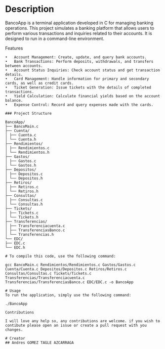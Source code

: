 # Description

BancoApp is a terminal application developed in C for managing banking operations. This project simulates a banking platform that allows users to perform various transactions and inquiries related to their accounts. It is designed to run in a command-line environment.

Features

    •	Account Management: Create, update, and query bank accounts.
    •	Bank Transactions: Perform deposits, withdrawals, and transfers between accounts.
    •	Account Status Inquiries: Check account status and get transaction details.
    •	Card Management: Handle information for primary and secondary cards, as well as credit cards.
    •	Ticket Generation: Issue tickets with the details of completed transactions.
    •	Yield Calculation: Calculate financial yields based on the account balance.
    •	Expense Control: Record and query expenses made with the cards.



   ```
### Project Structure

BancoApp/
├── BancoMain.c
├── Cuenta/
│ ├── Cuenta.c
│ └── Cuenta.h
├── Rendimientos/
│ ├── Rendimientos.c
│ └── Rendimientos.h
├── Gastos/
│ ├── Gastos.c
│ └── Gastos.h
├── Depositos/
│ ├── Depositos.c
│ └── Depositos.h
├── Retiros/
│ ├── Retiros.c
│ └── Retiros.h
├── Consultas/
│ ├── Consultas.c
│ └── Consultas.h
├── Tickets/
│ ├── Tickets.c
│ └── Tickets.h
├── Transferencias/
│ ├── Transferenciacuenta.c
│ ├── TransferenciasBanco.c
│ └── Transferencias.h
└── EDC/
├── EDC.c
└── EDC.h
```

    # To compile this code, use the following command:

    gcc BancoMain.c Rendimientos/Rendimientos.c Gastos/Gastos.c Cuenta/Cuenta.c Depositos/Depositos.c Retiros/Retiros.c Consultas/Consultas.c Tickets/Tickets.c Transferencias/Transferenciacuenta.c Transferencias/TransferenciasBanco.c EDC/EDC.c -o BancoApp

    # Usage
    To run the application, simply use the following command:

    ./BancoApp
    
    Contributions

    I will love any help so, any contributions are welcome. if you wish to contibute please open an issue or create a pull request with you changes.

    # Creator
    ## Andres GOMEZ TAGLE AZCARRAGA
